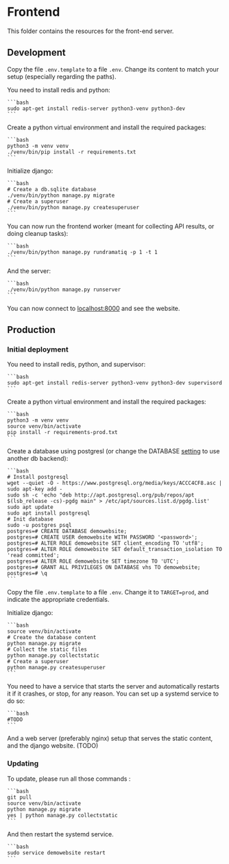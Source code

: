 # Frontend

This folder contains the resources for the front-end server.

## Development

Copy the file `.env.template` to a file `.env`. Change its content to match your setup (especially regarding the paths).

You need to install redis and python:

    ```bash
    sudo apt-get install redis-server python3-venv python3-dev
    ```

Create a python virtual environment and install the required packages:

    ```bash
    python3 -m venv venv
    ./venv/bin/pip install -r requirements.txt
    ```

Initialize django:

    ```bash
    # Create a db.sqlite database
    ./venv/bin/python manage.py migrate
    # Create a superuser
    ./venv/bin/python manage.py createsuperuser
    ```


You can now run the frontend worker (meant for collecting API results, or doing cleanup tasks):

    ```bash
    ./venv/bin/python manage.py rundramatiq -p 1 -t 1
    ```

And the server:

    ```bash
    ./venv/bin/python manage.py runserver
    ```

You can now connect to [localhost:8000](http://localhost:8000/) and see the website.

## Production

### Initial deployment

You need to install redis, python, and supervisor:

    ```bash
    sudo apt-get install redis-server python3-venv python3-dev supervisord
    ```

Create a python virtual environment and install the required packages:

    ```bash
    python3 -m venv venv
    source venv/bin/activate
    pip install -r requirements-prod.txt
    ```

Create a database using postgresl (or change the DATABASE [setting](demowebsite/settings/prod.py) to use another db backend):

    ```bash
    # Install postgresql
    wget --quiet -O - https://www.postgresql.org/media/keys/ACCC4CF8.asc | sudo apt-key add -
    sudo sh -c 'echo "deb http://apt.postgresql.org/pub/repos/apt $(lsb_release -cs)-pgdg main" > /etc/apt/sources.list.d/pgdg.list'
    sudo apt update
    sudo apt install postgresql
    # Init database
    sudo -u postgres psql
    postgres=# CREATE DATABASE demowebsite;
    postgres=# CREATE USER demowebsite WITH PASSWORD '<password>';
    postgres=# ALTER ROLE demowebsite SET client_encoding TO 'utf8';
    postgres=# ALTER ROLE demowebsite SET default_transaction_isolation TO 'read committed';
    postgres=# ALTER ROLE demowebsite SET timezone TO 'UTC';
    postgres=# GRANT ALL PRIVILEGES ON DATABASE vhs TO demowebsite;
    postgres=# \q
    ```

Copy the file `.env.template` to a file `.env`. Change it to `TARGET=prod`, and indicate the appropriate credentials.

Initialize django:

    ```bash
    source venv/bin/activate
    # Create the database content
    python manage.py migrate
    # Collect the static files
    python manage.py collectstatic
    # Create a superuser
    python manage.py createsuperuser
    ```

You need to have a service that starts the server and automatically restarts it if it crashes, or stop, for any reason. You can set up a systemd service to do so:

    ```bash
    #TODO
    ```

And a web server (preferably nginx) setup that serves the static content, and the django website. (TODO)

### Updating

To update, please run all those commands :

    ```bash
    git pull
    source venv/bin/activate
    python manage.py migrate
    yes | python manage.py collectstatic
    ```

And then restart the systemd service.

    ```bash
    sudo service demowebsite restart
    ```